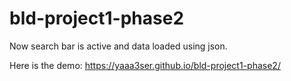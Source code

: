 # bld-project1-phase2
Now search bar is active and data loaded using json.


Here is the demo: https://yaaa3ser.github.io/bld-project1-phase2/

